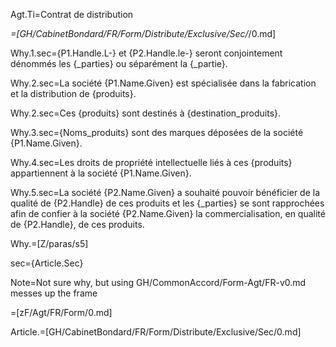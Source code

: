 Agt.Ti=Contrat de distribution

_=[GH/CabinetBondard/FR/Form/Distribute/Exclusive/Sec/_/0.md]

Why.1.sec={P1.Handle.L-} et {P2.Handle.le-} seront conjointement dénommés les {_parties} ou séparément la {_partie}.

Why.2.sec=La société {P1.Name.Given} est spécialisée dans la fabrication et la distribution de {produits}.

Why.2.sec=Ces {produits} sont destinés à {destination_produits}. 

Why.3.sec={Noms_produits} sont des marques déposées de la société {P1.Name.Given}.

Why.4.sec=Les droits de propriété intellectuelle liés à ces {produits} appartiennent à la société {P1.Name.Given}.

Why.5.sec=La société {P2.Name.Given} a souhaité pouvoir bénéficier de la qualité de {P2.Handle} de ces produits et les {_parties} se sont rapprochées afin de confier à la société {P2.Name.Given} la commercialisation, en qualité de {P2.Handle}, de ces produits. 

Why.=[Z/paras/s5]

sec={Article.Sec}

Note=Not sure why, but using GH/CommonAccord/Form-Agt/FR-v0.md messes up the frame

=[zF/Agt/FR/Form/0.md]

Article.=[GH/CabinetBondard/FR/Form/Distribute/Exclusive/Sec/0.md]
